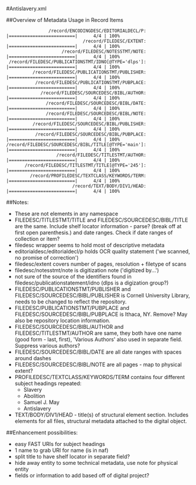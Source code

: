 #Antislavery.xml

##Overview of Metadata Usage in Record Items

```
                /record/ENCODINGDESC/EDITORIALDECL/P: |=========================|      4/4 | 100%
                             /record/FILEDESC/EXTENT: |=========================|      4/4 | 100%
                     /record/FILEDESC/NOTESSTMT/NOTE: |=========================|      4/4 | 100%
 /record/FILEDESC/PUBLICATIONSTMT/IDNO[@TYPE='dlps']: |=========================|      4/4 | 100%
          /record/FILEDESC/PUBLICATIONSTMT/PUBLISHER: |=========================|      4/4 | 100%
           /record/FILEDESC/PUBLICATIONSTMT/PUBPLACE: |=========================|      4/4 | 100%
             /record/FILEDESC/SOURCEDESC/BIBL/AUTHOR: |=========================|      4/4 | 100%
               /record/FILEDESC/SOURCEDESC/BIBL/DATE: |=========================|      4/4 | 100%
               /record/FILEDESC/SOURCEDESC/BIBL/NOTE: |=========================|      4/4 | 100%
          /record/FILEDESC/SOURCEDESC/BIBL/PUBLISHER: |=========================|      4/4 | 100%
           /record/FILEDESC/SOURCEDESC/BIBL/PUBPLACE: |=========================|      4/4 | 100%
/record/FILEDESC/SOURCEDESC/BIBL/TITLE[@TYPE='main']: |=========================|      4/4 | 100%
                   /record/FILEDESC/TITLESTMT/AUTHOR: |=========================|      4/4 | 100%
       /record/FILEDESC/TITLESTMT/TITLE[@TYPE='245']: |=========================|      4/4 | 100%
         /record/PROFILEDESC/TEXTCLASS/KEYWORDS/TERM: |=========================|      4/4 | 100%
                         /record/TEXT/BODY/DIV1/HEAD: |=========================|      4/4 | 100%
```

##Notes:

- These are not elements in any namespace
- FILEDESC/TITLESTMT/TITLE and FILEDESC/SOURCEDESC/BIBL/TITLE are the same. Include shelf locator information - parse? (break off at first open parenthesis.) and date ranges. Check if date ranges of collection or item?
- filedesc wrapper seems to hold most of descriptive metadata
- editorialdesc/editorialdecl/p holds OCR quality statement ('we scanned, no promise of correction')
- filedesc/extent covers number of pages, resolution + filetype of scans
- filedesc/notesstmt/note is digitization note ('digitized by...')
- not sure of the source of the identifiers found in filedesc/publicationstatement/idno (dlps is a digization group?)
- FILEDESC/PUBLICATIONSTMT/PUBLISHER and FILEDESC/SOURCEDESC/BIBL/PUBLISHER is Cornell University Library, needs to be changed to reflect the repository.
- FILEDESC/PUBLICATIONSTMT/PUBPLACE and FILEDESC/SOURCEDESC/BIBL/PUBPLACE is Ithaca, NY. Remove? May also be repository location information.
- FILEDESC/SOURCEDESC/BIBL/AUTHOR and FILEDESC/TITLESTMT/AUTHOR are same, they both have one name (good form - last, first), 'Various Authors' also used in separate field. Suppress various authors?
- FILEDESC/SOURCEDESC/BIBL/DATE are all date ranges with spaces around dashes
- FILEDESC/SOURCEDESC/BIBL/NOTE are all pages - map to physical extent?
- PROFILEDESC/TEXTCLASS/KEYWORDS/TERM contains four different subject headings repeated:
  - Slavery
  - Abolition
  - Samuel J. May
  - Antislavery
- TEXT/BODY/DIV1/HEAD - title(s) of structural element section. Includes elements for all files, structural metadata attached to the digital object.

##Enhancement possibilities:

- easy FAST URIs for subject headings
- 1 name to grab URI for name (is in naf)
- split title to have shelf locator in separate field?
- hide away entity to some technical metadata, use note for physical entity
- fields or information to add based off of digital project?

